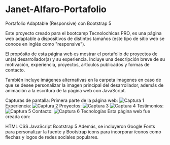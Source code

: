 # Janet-Alfaro-Portafolio

Portafolio Adaptable (Responsive) con Bootstrap 5

Este proyecto creado para el bootcamp Tecnolochicas PRO, es una página web adaptable a dispositivos de distintos tamaños (este tipo de sitio web se conoce en inglés como "responsive").

El propósito de esta página web es mostrar el portafolio de proyectos de un(a) desarrollador(a) y su experiencia. Incluye una descripción breve de su motivación, experiencia, proyectos, artículos publicados y formas de contacto.

También incluye imágenes alternativas en la carpeta imagenes en caso de que se desee personalizar la imagen principal del desarrollador, además de animación a la escritura de la página web con JavaScript.

Capturas de pantalla:
Primera parte de la página web:
![Captura 1](https://github.com/Janet-Alfaro/Janet-Alfaro-Portafolio/assets/125761955/973ddd43-7ebb-4715-bd99-3b3573813a69)
Experiencia:
![Captura 2](https://github.com/Janet-Alfaro/Janet-Alfaro-Portafolio/assets/125761955/9dc09521-d196-4ddf-a44b-e2c4d00ba01e)
Proyectos:
![Captura 3](https://github.com/Janet-Alfaro/Janet-Alfaro-Portafolio/assets/125761955/0269a904-a700-4f91-85a6-4188b383a182)
![Captura 4](https://github.com/Janet-Alfaro/Janet-Alfaro-Portafolio/assets/125761955/35ed647b-7384-48ae-863d-5e3513b5c36e)
Testimonios:
![Captura 5](https://github.com/Janet-Alfaro/Janet-Alfaro-Portafolio/assets/125761955/0822982c-d20f-4695-9219-c308d7078281)
Contacto:
![Captura 6](https://github.com/Janet-Alfaro/Janet-Alfaro-Portafolio/assets/125761955/dee80cf8-7e17-4fb3-95bc-2c643583755a)
Tecnologías
Esta página web fue creada con:

HTML
CSS
JavaScript
Bootstrap 5
Además, se incluyeron Google Fonts para personalizar la fuente y Bootstrap icons para incorporar íconos como flechas y logos de redes sociales populares.
